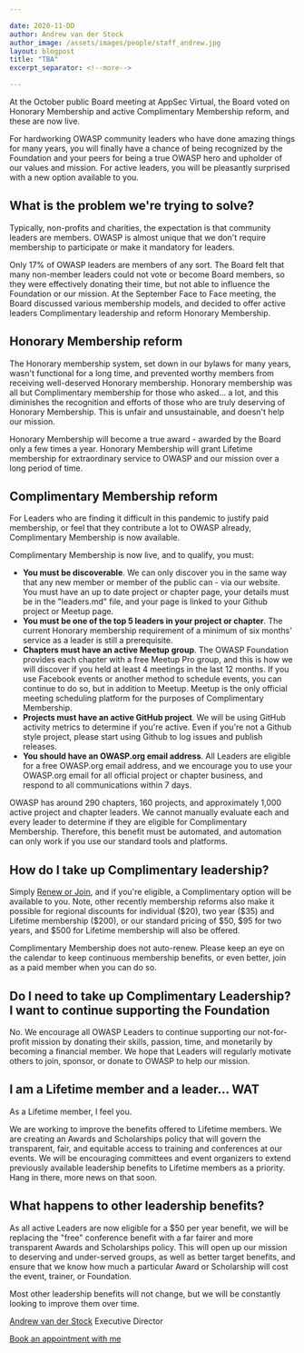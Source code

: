 ```yaml
---

date: 2020-11-DD
author: Andrew van der Stock
author_image: /assets/images/people/staff_andrew.jpg
layout: blogpost
title: "TBA"
excerpt_separator: <!--more-->

---
```


At the October public Board meeting at AppSec Virtual, the Board voted on Honorary Membership and active Complimentary Membership reform, and these are now live.

For hardworking OWASP community leaders who have done amazing things for many years, you will finally have a chance of being recognized by the Foundation and your peers for being a true OWASP hero and upholder of our values and mission. For active leaders, you will be pleasantly surprised with a new option available to you.

<!--more-->

## What is the problem we're trying to solve?

Typically, non-profits and charities, the expectation is that community leaders are members. OWASP is almost unique that we don't require membership to participate or make it mandatory for leaders.

Only 17% of OWASP leaders are members of any sort. The Board felt that many non-member leaders could not vote or become Board members, so they were effectively donating their time, but not able to influence the Foundation or our mission. At the September Face to Face meeting, the Board discussed various membership models, and decided to offer active leaders Complimentary leadership and reform Honorary Membership.

## Honorary Membership reform

The Honorary membership system, set down in our bylaws for many years, wasn't functional for a long time, and prevented worthy members from receiving well-deserved Honorary membership. Honorary membership was all but Complimentary membership for those who asked... a lot, and this diminishes the recognition and efforts of those who are truly deserving of Honorary Membership. This is unfair and unsustainable, and doesn't help our mission.

Honorary Membership will become a true award - awarded by the Board only a few times a year. Honorary Membership will grant Lifetime membership for extraordinary service to OWASP and our mission over a long period of time.

## Complimentary Membership reform

For Leaders who are finding it difficult in this pandemic to justify paid membership, or feel that they contribute a lot to OWASP already, Complimentary Membership is now available.

Complimentary Membership is now live, and to qualify, you must:

- **You must be discoverable**. We can only discover you in the same way that any new member or member of the public can - via our website. You must have an up to date project or chapter page, your details must be in the "leaders.md" file, and your page is linked to your Github project or Meetup page.
- **You must be one of the top 5 leaders in your project or chapter**. The current Honorary membership requirement of a minimum of six months' service as a leader is still a prerequisite.
- **Chapters must have an active Meetup group**. The OWASP Foundation provides each chapter with a free Meetup Pro group, and this is how we will discover if you held at least 4 meetings in the last 12 months. If you use Facebook events or another method to schedule events, you can continue to do so, but in addition to Meetup. Meetup is the only official meeting scheduling platform for the purposes of Complimentary Membership.
- **Projects must have an active GitHub project**. We will be using GitHub activity metrics to determine if you're active. Even if you're not a Github style project, please start using Github to log issues and publish releases.
- **You should have an OWASP.org email address**. All Leaders are eligible for a free OWASP.org email address, and we encourage you to use your OWASP.org email for all official project or chapter business, and respond to all communications within 7 days.

OWASP has around 290 chapters, 160 projects, and approximately 1,000 active project and chapter leaders. We cannot manually evaluate each and every leader to determine if they are eligible for Complimentary Membership. Therefore, this benefit must be automated, and automation can only work if you use our standard tools and platforms.

## How do I take up Complimentary leadership?

Simply [Renew or Join](https://owasp.org/membership/), and if you're eligible, a Complimentary option will be available to you. Note, other recently membership reforms also make it possible for regional discounts for individual (\$20), two year (\$35) and Lifetime membership (\$200), or our standard pricing of \$50, \$95 for two years, and \$500 for Lifetime membership will also be offered.

Complimentary Membership does not auto-renew. Please keep an eye on the calendar to keep continuous membership benefits, or even better, join as a paid member when you can do so.

## Do I need to take up Complimentary Leadership? I want to continue supporting the Foundation

No. We encourage all OWASP Leaders to continue supporting our not-for-profit mission by donating their skills, passion, time, and monetarily by becoming a financial member. We hope that Leaders will regularly motivate others to join, sponsor, or donate to OWASP to help our mission.

## I am a Lifetime member and a leader... WAT

As a Lifetime member, I feel you.

We are working to improve the benefits offered to Lifetime members. We are creating an Awards and Scholarships policy that will govern the transparent, fair, and equitable access to training and conferences at our events. We will be encouraging committees and event organizers to extend previously available leadership benefits to Lifetime members as a priority. Hang in there, more news on that soon.

## What happens to other leadership benefits?

As all active Leaders are now eligible for a \$50 per year benefit, we will be replacing the "free" conference benefit with a far fairer and more transparent Awards and Scholarships policy. This will open up our mission to deserving and under-served groups, as well as better target benefits, and ensure that we know how much a particular Award or Scholarship will cost the event, trainer, or Foundation.

Most other leadership benefits will not change, but we will be constantly looking to improve them over time.

[Andrew van der Stock](mailto:andrew.vanderstock@owasp.com)
Executive Director

[Book an appointment with me](https://calend.ly/owasped)
